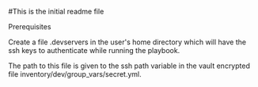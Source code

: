 #This is the initial readme file

Prerequisites

Create a file .devservers in the user's home directory which will have the ssh keys to authenticate while running the playbook.

The path to this file is given to the ssh path variable in the vault encrypted file inventory/dev/group_vars/secret.yml.
